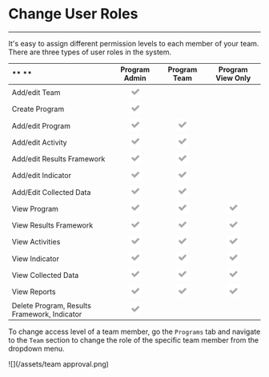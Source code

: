 # Change User Roles

---

It's easy to assign different permission levels to each member of your team. There are three types of user roles in the system.

| ** ** | **Program Admin** | **Program Team** | **Program View Only** |
| :--- | :---: | :---: | :---: |
| Add/edit Team | ![](/assets/fa-check.png) |  |  |
| Create Program | ![](/assets/fa-check.png) |  |  |
| Add/edit Program | ![](/assets/fa-check.png) | ![](/assets/fa-check.png) |  |
| Add/edit Activity | ![](/assets/fa-check.png) | ![](/assets/fa-check.png) |  |
| Add/edit Results Framework | ![](/assets/fa-check.png) | ![](/assets/fa-check.png) |  |
| Add/edit Indicator | ![](/assets/fa-check.png) | ![](/assets/fa-check.png) |  |
| Add/Edit Collected Data | ![](/assets/fa-check.png) | ![](/assets/fa-check.png) |  |
| View Program | ![](/assets/fa-check.png) | ![](/assets/fa-check.png) | ![](/assets/fa-check.png) |
| View Results Framework | ![](/assets/fa-check.png) | ![](/assets/fa-check.png) | ![](/assets/fa-check.png) |
| View Activities | ![](/assets/fa-check.png) | ![](/assets/fa-check.png) | ![](/assets/fa-check.png) |
| View Indicator | ![](/assets/fa-check.png) | ![](/assets/fa-check.png) | ![](/assets/fa-check.png) |
| View Collected Data | ![](/assets/fa-check.png) | ![](/assets/fa-check.png) | ![](/assets/fa-check.png) |
| View Reports | ![](/assets/fa-check.png) | ![](/assets/fa-check.png) | ![](/assets/fa-check.png) |
| Delete Program, Results Framework, Indicator | ![](/assets/fa-check.png) |  |  |

To change access level of a team member, go the `Programs` tab and navigate to the `Team` section to change the role of the specific team member from the dropdown menu.

![](/assets/team approval.png)

